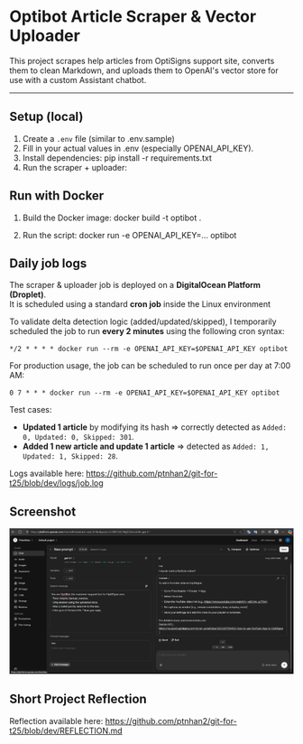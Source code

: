 # Optibot Article Scraper & Vector Uploader

This project scrapes help articles from OptiSigns support site, converts them to clean Markdown, and uploads them to OpenAI's vector store for use with a custom Assistant chatbot.

---

## Setup (local)

1. Create a `.env` file (similar to .env.sample)
2. Fill in your actual values in .env (especially OPENAI_API_KEY).
3. Install dependencies: pip install -r requirements.txt
4. Run the scraper + uploader:

## Run with Docker

1. Build the Docker image: docker build -t optibot .

2. Run the script: docker run -e OPENAI_API_KEY=... optibot

## Daily job logs

The scraper & uploader job is deployed on a **DigitalOcean Platform (Droplet)**.  
It is scheduled using a standard **cron job** inside the Linux environment

To validate delta detection logic (added/updated/skipped), I temporarily scheduled the job to run **every 2 minutes** using the following cron syntax:

```cron
*/2 * * * * docker run --rm -e OPENAI_API_KEY=$OPENAI_API_KEY optibot
```

For production usage, the job can be scheduled to run once per day at 7:00 AM:

```cron
0 7 * * * docker run --rm -e OPENAI_API_KEY=$OPENAI_API_KEY optibot
```

Test cases:
- **Updated 1 article** by modifying its hash => correctly detected as `Added: 0, Updated: 0, Skipped: 301`.
- **Added 1 new article and update 1 article** => detected as `Added: 1, Updated: 1, Skipped: 28`.

Logs available here: https://github.com/ptnhan2/git-for-t25/blob/dev/logs/job.log

## Screenshot

![Playground Screenshot Image](assets/ScreenAssistants.png)

## Short Project Reflection

Reflection available here: https://github.com/ptnhan2/git-for-t25/blob/dev/REFLECTION.md
